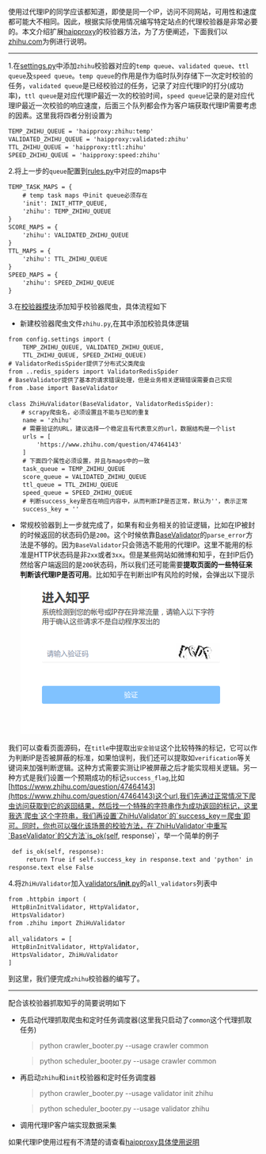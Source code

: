 使用过代理IP的同学应该都知道，即使是同一个IP，访问不同网站，可用性和速度都可能大不相同。因此，根据实际使用情况编写特定站点的代理校验器是非常必要的。本文介绍扩展[haipproxy](https://github.com/SpiderClub/haipproxy)的校验器方法，为了方便阐述，下面我们以[zhihu.com](https://www.zhihu.com/)为例进行说明。

---
1.在[settings.py](https://github.com/SpiderClub/haipproxy/blob/master/config/settings.py)中添加`zhihu`校验器对应的`temp queue`、`validated queue`、`ttl queue`及`speed queue`。`temp queue`的作用是作为临时队列存储下一次定时校验的任务，`validated queue`是已经校验过的任务，记录了对应代理IP的打分(成功率)，`ttl queue`是对应代理IP最近一次的校验时间，`speed queue`记录的是对应代理IP最近一次校验的响应速度，后面三个队列都会作为客户端获取代理IP需要考虑的因素。这里我将四者分别设置为
```python3
TEMP_ZHIHU_QUEUE = 'haipproxy:zhihu:temp'
VALIDATED_ZHIHU_QUEUE = 'haipproxy:validated:zhihu'
TTL_ZHIHU_QUEUE = 'haipproxy:ttl:zhihu'
SPEED_ZHIHU_QUEUE = 'haipproxy:speed:zhihu'
```

2.将上一步的`queue`配置到[rules.py](https://github.com/SpiderClub/haipproxy/blob/master/config/rules.py)中对应的maps中
```python3
TEMP_TASK_MAPS = {
    # temp task maps 中init queue必须存在
    'init': INIT_HTTP_QUEUE,
    'zhihu': TEMP_ZHIHU_QUEUE
}
SCORE_MAPS = {
    'zhihu': VALIDATED_ZHIHU_QUEUE
}
TTL_MAPS = {
    'zhihu': TTL_ZHIHU_QUEUE
}
SPEED_MAPS = {
    'zhihu': SPEED_ZHIHU_QUEUE
}
```
3.在[校验器模块](https://github.com/SpiderClub/haipproxy/blob/master/crawler/validators)添加知乎校验器爬虫，具体流程如下
- 新建校验器爬虫文件`zhihu.py`,在其中添加校验具体逻辑
```
from config.settings import (
    TEMP_ZHIHU_QUEUE, VALIDATED_ZHIHU_QUEUE,
    TTL_ZHIHU_QUEUE, SPEED_ZHIHU_QUEUE)
# ValidatorRedisSpider提供了分布式父类爬虫
from ..redis_spiders import ValidatorRedisSpider
# BaseValidator提供了基本的请求错误处理，但是业务相关逻辑错误需要自己实现
from .base import BaseValidator

class ZhiHuValidator(BaseValidator, ValidatorRedisSpider):
　  # scrapy爬虫名，必须设置且不能与已知的重复
    name = 'zhihu'
    # 需要验证的URL，建议选择一个稳定且有代表意义的url，数据结构是一个list
    urls = [
        'https://www.zhihu.com/question/47464143'
    ]
    # 下面四个属性必须设置，并且与maps中的一致
    task_queue = TEMP_ZHIHU_QUEUE
    score_queue = VALIDATED_ZHIHU_QUEUE
    ttl_queue = TTL_ZHIHU_QUEUE
    speed_queue = SPEED_ZHIHU_QUEUE
    # 判断success_key是否在响应内容中，从而判断IP是否正常，默认为''，表示正常
    success_key = ''
```

- 常规校验器到上一步就完成了，如果有和业务相关的验证逻辑，比如在IP被封的时候返回的状态码仍是`200`。这个时候依靠[BaseValidator](https://github.com/SpiderClub/haipproxy/blob/master/crawler/validators/base.py)的`parse_error`方法是不够的。因为`BaseValidator`只会筛选不能用的代理IP。这里不能用的标准是HTTP状态码是非`2xx`或者`3xx`。但是某些网站如微博和知乎，在封IP后仍然给客户端返回的是`200`状态码，所以我们还可能需要**提取页面的一些特征来判断该代理IP是否可用**。比如知乎在判断出IP有风险的时候，会弹出以下提示
![知乎屏蔽IP](../static/zhihu_ip_blocked.png)

我们可以查看页面源码，在`title`中提取出`安全验证`这个比较特殊的标记，它可以作为判断IP是否被屏蔽的标准，如果怕误判，我们还可以提取如`verification`等关键词来加强判断逻辑。这种方式需要实测让IP被屏蔽之后才能实现相关逻辑。另一种方式是我们设置一个预期成功的标记`success_flag`,比如[https://www.zhihu.com/question/47464143](https://www.zhihu.com/question/47464143)这个url,我们先通过正常情况下爬虫访问获取到它的返回结果，然后找一个特殊的字符串作为成功返回的标记，这里我选`爬虫`这个字符串，我们再设置`ZhiHuValidator`的`success_key＝爬虫`即可。同时，你也可以强化该场景的校验方法，在`ZhiHuValidator`中重写`BaseValidator`的父方法`is_ok(self, response)`，举一个简单的例子
   ```python3
    def is_ok(self, response):
        return True if self.success_key in response.text and 'python' in response.text else False
   ```

4.将`ZhiHuValidator`加入[validators/__init__.py](https://github.com/SpiderClub/haipproxy/blob/master/crawler/validators/__init__.py)的`all_validators`列表中
   ```
from .httpbin import (
    HttpBinInitValidator, HttpValidator,
    HttpsValidator)
from .zhihu import ZhiHuValidator

all_validators = [
    HttpBinInitValidator, HttpValidator,
    HttpsValidator, ZhiHuValidator
]
   ```

到这里，我们便完成`zhihu`校验器的编写了。

---
配合该校验器抓取知乎的简要说明如下
- 先启动代理抓取爬虫和定时任务调度器(这里我只启动了`common`这个代理抓取任务)
  > python crawler_booter.py --usage crawler common

  > python scheduler_booter.py --usage crawler common

- 再启动`zhihu`和`init`校验器和定时任务调度器
  > python crawler_booter.py --usage validator init zhihu

  > python scheduler_booter.py --usage validator zhihu

- 调用代理IP客户端实现数据采集

如果代理IP使用过程有不清楚的请查看[haipproxy具体使用说明]()